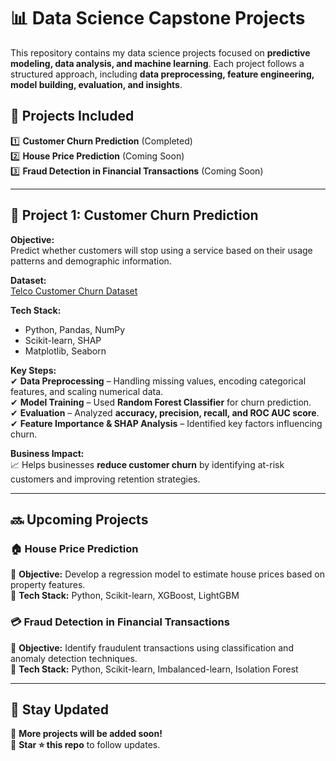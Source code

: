 # 📊 Data Science Capstone Projects  

This repository contains my data science projects focused on **predictive modeling, data analysis, and machine learning**. Each project follows a structured approach, including **data preprocessing, feature engineering, model building, evaluation, and insights**.  

## 🚀 Projects Included  
1️⃣ **Customer Churn Prediction** (Completed)  
2️⃣ **House Price Prediction** (Coming Soon)  
3️⃣ **Fraud Detection in Financial Transactions** (Coming Soon)  

---

## 📌 Project 1: Customer Churn Prediction  

**Objective:**  
Predict whether customers will stop using a service based on their usage patterns and demographic information.  

**Dataset:**  
[Telco Customer Churn Dataset](https://www.kaggle.com/blastchar/telco-customer-churn)  

**Tech Stack:**  
- Python, Pandas, NumPy  
- Scikit-learn, SHAP  
- Matplotlib, Seaborn  

**Key Steps:**  
✔ **Data Preprocessing** – Handling missing values, encoding categorical features, and scaling numerical data.  
✔ **Model Training** – Used **Random Forest Classifier** for churn prediction.  
✔ **Evaluation** – Analyzed **accuracy, precision, recall, and ROC AUC score**.  
✔ **Feature Importance & SHAP Analysis** – Identified key factors influencing churn.  

**Business Impact:**  
📈 Helps businesses **reduce customer churn** by identifying at-risk customers and improving retention strategies.  

---

## 🔜 Upcoming Projects  

### **🏠 House Price Prediction**  
📌 **Objective:** Develop a regression model to estimate house prices based on property features.  
📌 **Tech Stack:** Python, Scikit-learn, XGBoost, LightGBM  

### **💳 Fraud Detection in Financial Transactions**  
📌 **Objective:** Identify fraudulent transactions using classification and anomaly detection techniques.  
📌 **Tech Stack:** Python, Scikit-learn, Imbalanced-learn, Isolation Forest  

---

## 📢 Stay Updated  
🔹 **More projects will be added soon!**  
🔹 **Star ⭐ this repo** to follow updates.  

